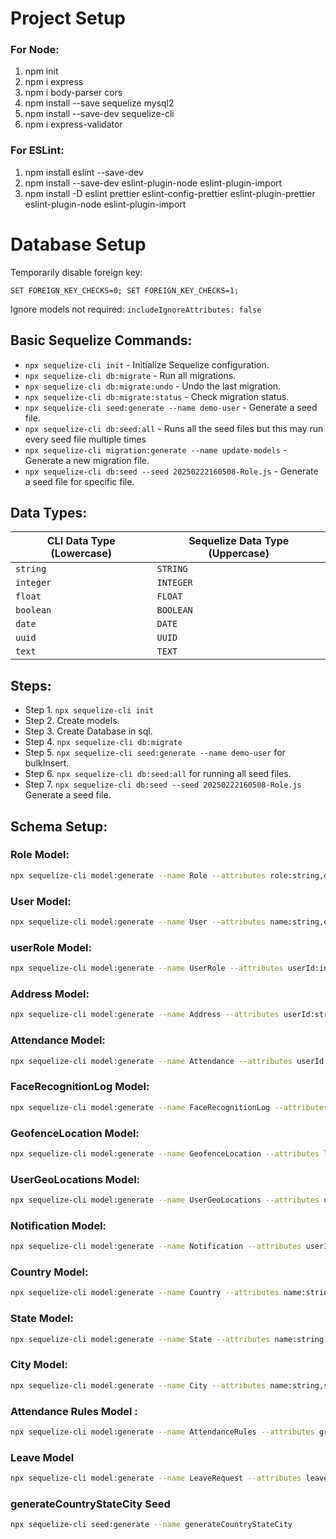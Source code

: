 # Project Setup

### For Node:

1. npm init
2. npm i express
3. npm i body-parser cors
4. npm install --save sequelize mysql2
5. npm install --save-dev sequelize-cli
6. npm i express-validator

### For ESLint:

1. npm install eslint --save-dev
2. npm install --save-dev eslint-plugin-node eslint-plugin-import
3. npm install -D eslint prettier eslint-config-prettier eslint-plugin-prettier
   eslint-plugin-node eslint-plugin-import

# Database Setup

Temporarily disable foreign key:

`SET FOREIGN_KEY_CHECKS=0; SET FOREIGN_KEY_CHECKS=1;`

Ignore models not required: `includeIgnoreAttributes: false`

## Basic Sequelize Commands:

- `npx sequelize-cli init` - Initialize Sequelize configuration.
- `npx sequelize-cli db:migrate` - Run all migrations.
- `npx sequelize-cli db:migrate:undo` - Undo the last migration.
- `npx sequelize-cli db:migrate:status` - Check migration status.
- `npx sequelize-cli seed:generate --name demo-user` - Generate a seed file.
- `npx sequelize-cli db:seed:all` - Runs all the seed files but this may run
  every seed file multiple times
- `npx sequelize-cli migration:generate --name update-models` - Generate a new
  migration file.
- `npx sequelize-cli db:seed --seed 20250222160508-Role.js` - Generate a seed
  file for specific file.

## Data Types:

| CLI Data Type (Lowercase) | Sequelize Data Type (Uppercase) |
| ------------------------- | ------------------------------- |
| `string`                  | `STRING`                        |
| `integer`                 | `INTEGER`                       |
| `float`                   | `FLOAT`                         |
| `boolean`                 | `BOOLEAN`                       |
| `date`                    | `DATE`                          |
| `uuid`                    | `UUID`                          |
| `text`                    | `TEXT`                          |

## Steps:

- Step 1. `npx sequelize-cli init`
- Step 2. Create models.
- Step 3. Create Database in sql.
- Step 4. `npx sequelize-cli db:migrate`
- Step 5. `npx sequelize-cli seed:generate --name demo-user` for bulkInsert.
- Step 6. `npx sequelize-cli db:seed:all` for running all seed files.
- Step 7. `npx sequelize-cli db:seed --seed 20250222160508-Role.js` Generate a
  seed file.

## Schema Setup:

### Role Model:

```sh
npx sequelize-cli model:generate --name Role --attributes role:string,description:text
```

### User Model:

```sh
npx sequelize-cli model:generate --name User --attributes name:string,email:string,password:string,profilePhoto:string
```

### userRole Model:

```sh
npx sequelize-cli model:generate --name UserRole --attributes userId:integer,roleId:integer
```

### Address Model:

```sh
npx sequelize-cli model:generate --name Address --attributes userId:string,address1:string,address2:string,street:string,city:string,state:string,zipcode:string,country:string
```

### Attendance Model:

```sh
npx sequelize-cli model:generate --name Attendance --attributes userId:integer,checkInTime:date,checkOutTime:date,locationLat:float,locationLng:float,status:string
```

### FaceRecognitionLog Model:

```sh
npx sequelize-cli model:generate --name FaceRecognitionLog --attributes userId:integer,faceMatchPercentage:float,imagePath:string
```

### GeofenceLocation Model:

```sh
npx sequelize-cli model:generate --name GeofenceLocation --attributes locationName:string,allowedLat:float,allowedLng:float,radiusMeters:integer
```

### UserGeoLocations Model:

```sh
npx sequelize-cli model:generate --name UserGeoLocations --attributes userId:integer,locationId:integer
```

### Notification Model:

```sh
npx sequelize-cli model:generate --name Notification --attributes userId:integer,message:string,status:string
```

### Country Model:

```sh
npx sequelize-cli model:generate --name Country --attributes name:string,iso2:string,phoneCode:string,nationality:string,latitude:string,longitude:string,emoji:string
```

### State Model:

```sh
npx sequelize-cli model:generate --name State --attributes name:string,countryCode:string,iso2:string,latitude:string,longitude:string
```

### City Model:

```sh
npx sequelize-cli model:generate --name City --attributes name:string,stateCode:string,iso2:string,latitude:string,longitude:string
```

### Attendance Rules Model :

```sh
npx sequelize-cli model:generate --name AttendanceRules --attributes gracePeriod:integer,lateThreshold:integer,leaveTypes:string,annualLeave:integer,enableHalfDay:boolean,autoDeductLeave:boolean,markAbsentAfter:integer,enableAbsentAlert:boolean,notifyAdmin:integer
```

### Leave Model

```sh
npx sequelize-cli model:generate --name LeaveRequest --attributes leaveType:string,duration:integer,from:date,to:date,reason:string,documentUrl:string
```

### generateCountryStateCity Seed

```sh
npx sequelize-cli seed:generate --name generateCountryStateCity
```
